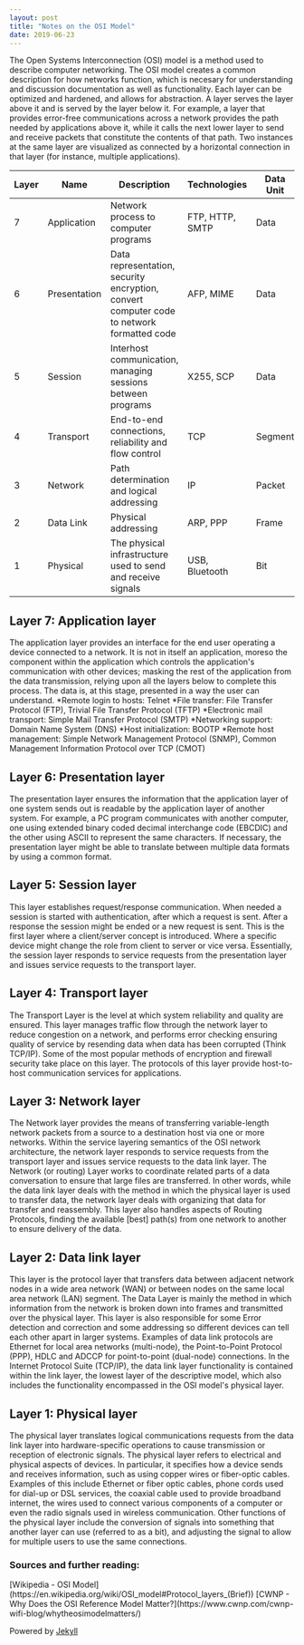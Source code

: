 ```yaml
---
layout: post
title: "Notes on the OSI Model"
date: 2019-06-23
---
```


The Open Systems Interconnection (OSI) model is a method used to describe computer networking. The OSI model creates a common description for how networks function, which is necesary for understanding and discussion documentation as well as functionality. Each layer can be optimized and hardened, and allows for abstraction. A layer serves the layer above it and is served by the layer below it. For example, a layer that provides error-free communications across a network provides the path needed by applications above it, while it calls the next lower layer to send and receive packets that constitute the contents of that path. Two instances at the same layer are visualized as connected by a horizontal connection in that layer (for instance, multiple applications).

| Layer | Name | Description |Technologies|Data Unit|Layer Type|  
|-------|-------|-------|-------|-------|-------|  
| 7 | Application | Network process to computer programs| FTP, HTTP, SMTP | Data | Host |  
| 6 | Presentation | Data representation, security encryption, convert computer code to network formatted code | AFP, MIME | Data| Host  |  
| 5 | Session | Interhost communication, managing sessions between programs | X255, SCP | Data | Host |  
| 4 | Transport | End-to-end connections, reliability and flow control| TCP | Segment | Host |  
| 3 | Network | Path determination and logical addressing | IP | Packet | Media |  
| 2 | Data Link | Physical addressing | ARP, PPP | Frame | Media |  
| 1 | Physical | The physical infrastructure used to send and receive signals | USB, Bluetooth  | Bit | Media |  

<h2>Layer 7: Application layer</h2>
The application layer provides an interface for the end user operating a device connected to a network. It is not in itself an application, moreso the component within the application which controls the application's communication with other devices; masking the rest of the application from the data transmission, relying upon all the layers below to complete this process. The data is, at this stage, presented in a way the user can understand.  
*Remote login to hosts: Telnet  
*File transfer: File Transfer Protocol (FTP), Trivial File Transfer Protocol (TFTP)  
*Electronic mail transport: Simple Mail Transfer Protocol (SMTP)  
*Networking support: Domain Name System (DNS)  
*Host initialization: BOOTP  
*Remote host management: Simple Network Management Protocol (SNMP), Common Management Information Protocol over TCP (CMOT)  

<h2>Layer 6: Presentation layer</h2>
The presentation layer ensures the information that the application layer of one system sends out is readable by the application layer of another system. For example, a PC program communicates with another computer, one using extended binary coded decimal interchange code (EBCDIC) and the other using ASCII to represent the same characters. If necessary, the presentation layer might be able to translate between multiple data formats by using a common format.  

<h2>Layer 5: Session layer</h2>
This layer establishes request/response communication. When needed a session is started with authentication, after which a request is sent. After a response the session might be ended or a new request is sent. This is the first layer where a client/server concept is introduced. Where a specific device might change the role from client to server or vice versa. Essentially, the session layer responds to service requests from the presentation layer and issues service requests to the transport layer.  

<h2>Layer 4: Transport layer</h2>
The Transport Layer is the level at which system reliability and quality are ensured. This layer manages traffic flow through the network layer to reduce congestion on a network, and performs error checking ensuring quality of service by resending data when data has been corrupted (Think TCP/IP). Some of the most popular methods of encryption and firewall security take place on this layer. The protocols of this layer provide host-to-host communication services for applications.  

<h2>Layer 3: Network layer</h2>
The Network layer provides the means of transferring variable-length network packets from a source to a destination host via one or more networks. Within the service layering semantics of the OSI network architecture, the network layer responds to service requests from the transport layer and issues service requests to the data link layer. The Network (or routing) Layer works to coordinate related parts of a data conversation to ensure that large files are transferred. In other words, while the data link layer deals with the method in which the physical layer is used to transfer data, the network layer deals with organizing that data for transfer and reassembly. This layer also handles aspects of Routing Protocols, finding the available [best] path(s) from one network to another to ensure delivery of the data. 

<h2>Layer 2: Data link layer</h2>
This layer is the protocol layer that transfers data between adjacent network nodes in a wide area network (WAN) or between nodes on the same local area network (LAN) segment. The Data Layer is mainly the method in which information from the network is broken down into frames and transmitted over the physical layer. This layer is also responsible for some Error detection and correction and some addressing so different devices can tell each other apart in larger systems. Examples of data link protocols are Ethernet for local area networks (multi-node), the Point-to-Point Protocol (PPP), HDLC and ADCCP for point-to-point (dual-node) connections. In the Internet Protocol Suite (TCP/IP), the data link layer functionality is contained within the link layer, the lowest layer of the descriptive model, which also includes the functionality encompassed in the OSI model's physical layer.  

<h2>Layer 1: Physical layer</h2>
The physical layer translates logical communications requests from the data link layer into hardware-specific operations to cause transmission or reception of electronic signals. The physical layer refers to electrical and physical aspects of devices. In particular, it specifies how a device sends and receives information, such as using copper wires or fiber-optic cables. Examples of this include Ethernet or fiber optic cables, phone cords used for dial-up or DSL services, the coaxial cable used to provide broadband internet, the wires used to connect various components of a computer or even the radio signals used in wireless communication. Other functions of the physical layer include the conversion of signals into something that another layer can use (referred to as a bit), and adjusting the signal to allow for multiple users to use the same connections. 

<h3>Sources and further reading:</h3>
[Wikipedia - OSI Model](https://en.wikipedia.org/wiki/OSI_model#Protocol_layers_(Brief))  
[CWNP - Why Does the OSI Reference Model Matter?](https://www.cwnp.com/cwnp-wifi-blog/whytheosimodelmatters/)  

Powered by [Jekyll](http://jekyllrb.com)
